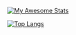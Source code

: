 [![My Awesome Stats](https://awesome-github-stats.azurewebsites.net/user-stats/xKliment?cardType=level&theme=gruvbox&Ring=CCAC00&Border=FFD700&Text=FFFFFF)](https://git.io/awesome-stats-card)

[![Top Langs](https://github-readme-stats.vercel.app/api/top-langs/?username=xKliment&layout=compact)](https://github.com/anuraghazra/github-readme-stats)
